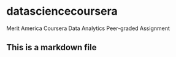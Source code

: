 # datasciencecoursera
Merit America Coursera Data Analytics Peer-graded Assignment
## This is a markdown file
